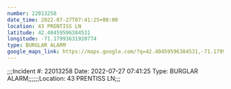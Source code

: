 ```yaml
---
number: 22013258
date_time: 2022-07-27T07:41:25+00:00
location: 43 PRENTISS LN
latitude: 42.40459596384531
longitude: -71.17993631920774
type: BURGLAR ALARM
google_maps_link: https://maps.google.com/?q=42.40459596384531,-71.17993631920774
---
```


;;;Incident #: 22013258  Date: 2022-07-27 07:41:25   Type: BURGLAR ALARM;;;;;;Location: 43 PRENTISS LN;;;
